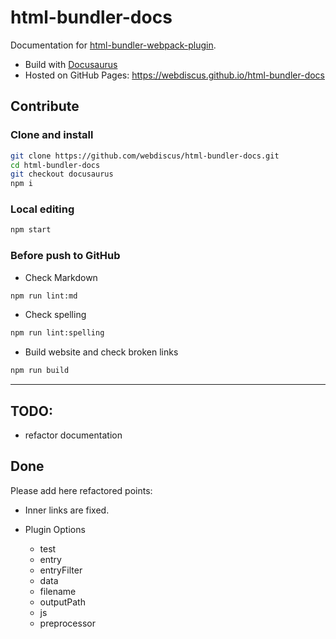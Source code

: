 # html-bundler-docs

Documentation for [html-bundler-webpack-plugin](https://github.com/webdiscus/html-bundler-webpack-plugin).

- Build with [Docusaurus](https://docusaurus.io)
- Hosted on GitHub Pages: https://webdiscus.github.io/html-bundler-docs

## Contribute

### Clone and install

```bash
git clone https://github.com/webdiscus/html-bundler-docs.git
cd html-bundler-docs
git checkout docusaurus
npm i
```

### Local editing

```bash
npm start
```

### Before push to GitHub

- Check Markdown
```bash
npm run lint:md
```

- Check spelling
```bash
npm run lint:spelling
```

- Build website and check broken links
```bash
npm run build
```

---

## TODO:

- refactor documentation

## Done

Please add here refactored points:

- Inner links are fixed.

- Plugin Options
  - test
  - entry
  - entryFilter
  - data
  - filename
  - outputPath
  - js
  - preprocessor
